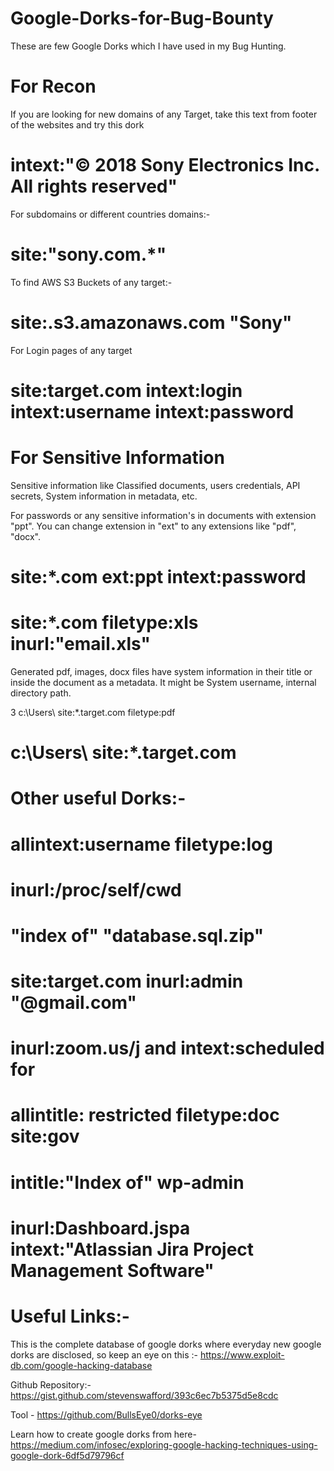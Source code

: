 # Google-Dorks-for-Bug-Bounty

These are few Google Dorks which I have used in my Bug Hunting.


# For Recon
If you are looking for new domains of any Target, take this text from footer of the websites and try this dork

# intext:"© 2018 Sony Electronics Inc. All rights reserved"

For subdomains or different countries domains:-

# site:"sony.com.*"

To find AWS S3 Buckets of any target:-

# site:.s3.amazonaws.com "Sony"

For Login pages of any target

# site:target.com intext:login intext:username intext:password

# For Sensitive Information
Sensitive information like Classified documents, users credentials, API secrets, System information in metadata, etc. 


For passwords or any sensitive information's in documents with extension "ppt". You can change extension in "ext" to any extensions like "pdf", "docx".

# site:*.com ext:ppt intext:password
# site:*.com filetype:xls inurl:"email.xls"

Generated pdf, images, docx files have system information in their title or inside the document as a metadata. It might be System username, internal directory path.

3 c:\Users\ site:*.target.com filetype:pdf
# c:\Users\ site:*.target.com

# Other useful Dorks:-

# allintext:username filetype:log
# inurl:/proc/self/cwd
# "index of" "database.sql.zip"
# site:target.com inurl:admin "@gmail.com"
# inurl:zoom.us/j and intext:scheduled for
# allintitle: restricted filetype:doc site:gov
# intitle:"Index of" wp-admin
# inurl:Dashboard.jspa intext:"Atlassian Jira Project Management Software"

# Useful Links:-
This is the complete database of google dorks where everyday new google dorks are disclosed, so keep an eye on this :- https://www.exploit-db.com/google-hacking-database 

Github Repository:- https://gist.github.com/stevenswafford/393c6ec7b5375d5e8cdc

Tool - https://github.com/BullsEye0/dorks-eye 

Learn how to create google dorks from here- https://medium.com/infosec/exploring-google-hacking-techniques-using-google-dork-6df5d79796cf 
